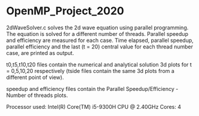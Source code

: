 # OpenMP_Project_2020

2dWaveSolver.c solves the 2d wave equation using parallel programming. The equation is solved for a different number of threads.
Parallel speedup and efficiency are measured for each case. Time elapsed, parallel speedup, parallel efficiency and the last (t = 20) central value for each thread number case, are printed as output.

t0,t5,t10,t20 files contain the numerical and analytical solution 3d plots for t = 0,5,10,20 respectively
(tside files contain the same 3d plots from a different point of view).

speedup and efficiency files contain the Parallel Speedup/Efficiency - Number of threads plots.




Processor used: Intel(R) Core(TM) i5-9300H CPU @ 2.40GHz
Cores: 4
